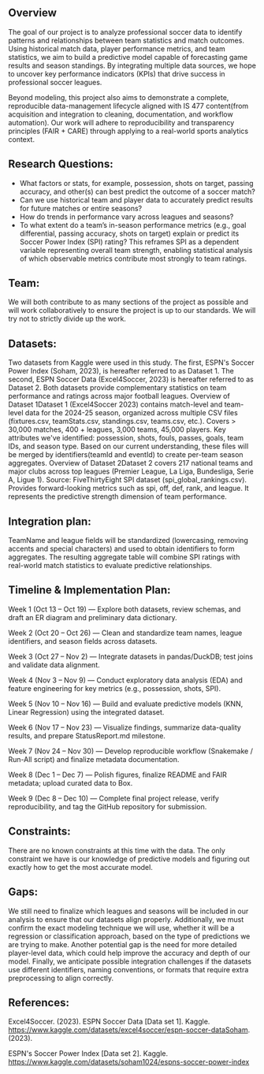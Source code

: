 ## Overview
The goal of our project is to analyze professional soccer data to identify patterns and relationships between team statistics and match outcomes. Using historical 
match data, player performance metrics, and team statistics, we aim to build a predictive model capable of forecasting game results and season standings. 
By integrating multiple data sources, we hope to uncover key performance indicators (KPIs) that drive success in professional soccer leagues.

Beyond modeling, this project also aims to demonstrate a complete, reproducible data-management lifecycle aligned with IS 477 content(from acquisition and 
integration to cleaning, documentation, and workflow automation). Our work will adhere to reproducibility and transparency principles (FAIR + CARE) 
through applying to a real-world sports analytics context.

## Research Questions:
- What factors or stats, for example, possession, shots on target, passing accuracy, and other(s) can best predict the outcome of a soccer match?
- Can we use historical team and player data to accurately predict results for future matches or entire seasons?
- How do trends in performance vary across leagues and seasons?
- To what extent do a team’s in-season performance metrics (e.g., goal differential, passing accuracy, shots on target) explain or predict its Soccer Power Index (SPI) rating?
This reframes SPI as a dependent variable representing overall team strength, enabling statistical analysis of which observable metrics contribute most strongly to team ratings.

## Team:
We will both contribute to as many sections of the project as possible and will work collaboratively to ensure the project is up to our standards. We will 
try not to strictly divide up the work.

## Datasets:
Two datasets from Kaggle were used in this study. The first, ESPN's Soccer Power Index (Soham, 2023), is hereafter referred to as Dataset 1. The second, 
ESPN Soccer Data (Excel4Soccer, 2023) is hereafter referred to as Dataset 2. Both datasets provide complementary statistics on team performance and ratings 
across major football leagues. Overview of Dataset 1Dataset 1 (Excel4Soccer 2023) contains match-level and team-level data for the 2024-25 season, 
organized across multiple CSV files (fixtures.csv, teamStats.csv, standings.csv, teams.csv, etc.). Covers > 30,000 matches, 400 + leagues, 3,000 teams, 
45,000 players. Key attributes we've identified: possession, shots, fouls, passes, goals, team IDs, and season type. Based on our current understanding, 
these files will be merged by identifiers(teamId and eventId) to create per-team season aggregates. Overview of Dataset 2Dataset 2 covers 217 national 
teams and major clubs across top leagues (Premier League, La Liga, Bundesliga, Serie A, Ligue 1). Source: FiveThirtyEight SPI dataset (spi_global_rankings.csv). 
Provides forward-looking metrics such as spi, off, def, rank, and league. It represents the predictive strength dimension of team performance.

## Integration plan:
TeamName and league fields will be standardized (lowercasing, removing accents and special characters) and used to obtain identifiers to form aggregates. 
The resulting aggregate table will combine SPI ratings with real-world match statistics to evaluate predictive relationships.

## Timeline & Implementation Plan:
Week 1 (Oct 13 – Oct 19) — Explore both datasets, review schemas, and draft an ER diagram and preliminary data dictionary.

Week 2 (Oct 20 – Oct 26) — Clean and standardize team names, league identifiers, and season fields across datasets.

Week 3 (Oct 27 – Nov 2) — Integrate datasets in pandas/DuckDB; test joins and validate data alignment.

Week 4 (Nov 3 – Nov 9) — Conduct exploratory data analysis (EDA) and feature engineering for key metrics (e.g., possession, shots, SPI).

Week 5 (Nov 10 – Nov 16) — Build and evaluate predictive models (KNN, Linear Regression) using the integrated dataset.

Week 6 (Nov 17 – Nov 23) — Visualize findings, summarize data-quality results, and prepare StatusReport.md milestone.

Week 7 (Nov 24 – Nov 30) — Develop reproducible workflow (Snakemake / Run-All script) and finalize metadata documentation.

Week 8 (Dec 1 – Dec 7) — Polish figures, finalize README and FAIR metadata; upload curated data to Box.

Week 9 (Dec 8 – Dec 10) — Complete final project release, verify reproducibility, and tag the GitHub repository for submission.

## Constraints:
There are no known constraints at this time with the data. The only constraint we have is our knowledge of predictive models and figuring out exactly 
how to get the most accurate model.

## Gaps:
We still need to finalize which leagues and seasons will be included in our analysis to ensure that our datasets align properly. Additionally, we must 
confirm the exact modeling technique we will use, whether it will be a regression or classification approach, based on the type of predictions we are trying
to make. Another potential gap is the need for more detailed player-level data, which could help improve the accuracy and depth of our model. Finally, 
we anticipate possible integration challenges if the datasets use different identifiers, naming conventions, or formats that require extra preprocessing 
to align correctly.

## References:
Excel4Soccer. (2023). ESPN Soccer Data [Data set 1]. Kaggle. https://www.kaggle.com/datasets/excel4soccer/espn-soccer-dataSoham. (2023). 

ESPN's Soccer Power Index [Data set 2]. Kaggle. https://www.kaggle.com/datasets/soham1024/espns-soccer-power-index
